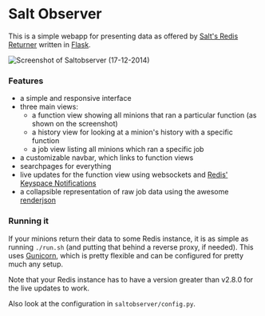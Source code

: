 # Salt Observer

This is a simple webapp for presenting data as offered by [Salt's Redis
Returner](https://github.com/saltstack/salt/blob/develop/salt/returners/redis_return.py)
written in [Flask](http://flask.pocoo.org/).

![Screenshot of Saltobserver (17-12-2014)](http://danieln.de/public/saltobserver.png)

### Features
- a simple and responsive interface
- three main views:
  - a function view showing all minions that ran a particular function (as
    shown on the screenshot)
  - a history view for looking at a minion's history with a specific function
  - a job view listing all minions which ran a specific job
- a customizable navbar, which links to function views
- searchpages for everything
- live updates for the function view using websockets and [Redis' Keyspace
  Notifications](http://redis.io/topics/notifications)
- a collapsible representation of raw job data using the awesome
  [renderjson](https://github.com/caldwell/renderjson)


### Running it
If your minions return their data to some Redis instance, it is as simple as
running `./run.sh` (and putting that behind a reverse proxy, if needed).  This
uses [Gunicorn](http://gunicorn.org/), which is pretty flexible and can be
configured for pretty much any setup.

Note that your Redis instance has to have a version greater than v2.8.0 for the
live updates to work.

Also look at the configuration in `saltobserver/config.py`.
